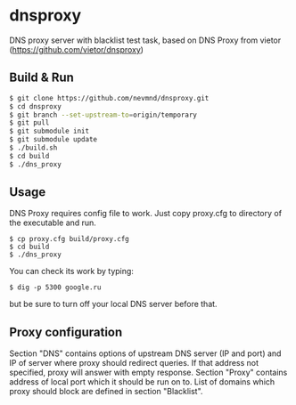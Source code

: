 dnsproxy
========

DNS proxy server with blacklist test task, based on DNS Proxy from vietor (https://github.com/vietor/dnsproxy)

## Build & Run

```bash
$ git clone https://github.com/nevmnd/dnsproxy.git
$ cd dnsproxy
$ git branch --set-upstream-to=origin/temporary
$ git pull
$ git submodule init
$ git submodule update
$ ./build.sh
$ cd build
$ ./dns_proxy
```
## Usage

DNS Proxy requires config file to work. Just copy proxy.cfg to directory of the executable and run.

```
$ cp proxy.cfg build/proxy.cfg
$ cd build
$ ./dns_proxy
```
You can check its work by typing:
```
$ dig -p 5300 google.ru
```
but be sure to turn off your local DNS server before that.

## Proxy configuration

Section "DNS" contains options of upstream DNS server (IP and port) and IP of server where proxy should redirect queries. If that address not specified, proxy will answer with empty response.
Section "Proxy" contains address of local port which it should be run on to.
List of domains which proxy should block are defined in section "Blacklist".
